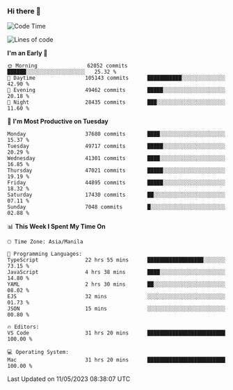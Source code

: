 ### Hi there 👋

<!--START_SECTION:waka-->
![Code Time](http://img.shields.io/badge/Code%20Time-3%2C931%20hrs%2014%20mins-blue)

![Lines of code](https://img.shields.io/badge/From%20Hello%20World%20I%27ve%20Written-100.2%20million%20lines%20of%20code-blue)

**I'm an Early 🐤** 

```text
🌞 Morning                62052 commits       ██████░░░░░░░░░░░░░░░░░░░   25.32 % 
🌆 Daytime                105143 commits      ███████████░░░░░░░░░░░░░░   42.90 % 
🌃 Evening                49462 commits       █████░░░░░░░░░░░░░░░░░░░░   20.18 % 
🌙 Night                  28435 commits       ███░░░░░░░░░░░░░░░░░░░░░░   11.60 % 
```
📅 **I'm Most Productive on Tuesday** 

```text
Monday                   37680 commits       ████░░░░░░░░░░░░░░░░░░░░░   15.37 % 
Tuesday                  49717 commits       █████░░░░░░░░░░░░░░░░░░░░   20.29 % 
Wednesday                41301 commits       ████░░░░░░░░░░░░░░░░░░░░░   16.85 % 
Thursday                 47021 commits       █████░░░░░░░░░░░░░░░░░░░░   19.19 % 
Friday                   44895 commits       █████░░░░░░░░░░░░░░░░░░░░   18.32 % 
Saturday                 17430 commits       ██░░░░░░░░░░░░░░░░░░░░░░░   07.11 % 
Sunday                   7048 commits        █░░░░░░░░░░░░░░░░░░░░░░░░   02.88 % 
```


📊 **This Week I Spent My Time On** 

```text
🕑︎ Time Zone: Asia/Manila

💬 Programming Languages: 
TypeScript               22 hrs 55 mins      ██████████████████░░░░░░░   73.15 % 
JavaScript               4 hrs 38 mins       ████░░░░░░░░░░░░░░░░░░░░░   14.80 % 
YAML                     2 hrs 30 mins       ██░░░░░░░░░░░░░░░░░░░░░░░   08.02 % 
EJS                      32 mins             ░░░░░░░░░░░░░░░░░░░░░░░░░   01.73 % 
JSON                     15 mins             ░░░░░░░░░░░░░░░░░░░░░░░░░   00.80 % 

🔥 Editors: 
VS Code                  31 hrs 20 mins      █████████████████████████   100.00 % 

💻 Operating System: 
Mac                      31 hrs 20 mins      █████████████████████████   100.00 % 
```


 Last Updated on 11/05/2023 08:38:07 UTC
<!--END_SECTION:waka-->


<!--
**rad182/rad182** is a ✨ _special_ ✨ repository because its `README.md` (this file) appears on your GitHub profile.

Here are some ideas to get you started:

- 🔭 I’m currently working on ...
- 🌱 I’m currently learning ...
- 👯 I’m looking to collaborate on ...
- 🤔 I’m looking for help with ...
- 💬 Ask me about ...
- 📫 How to reach me: ...
- 😄 Pronouns: ...
- ⚡ Fun fact: ...
-->
